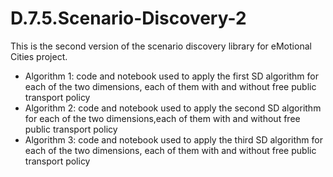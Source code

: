 # D.7.5.Scenario-Discovery-2
This is the second version of the scenario discovery library for eMotional Cities project.
- Algorithm 1: code and notebook used to apply the first SD algorithm for each of the two dimensions, each of them with and without free public transport policy
- Algorithm 2: code and notebook used to apply the second SD algorithm for each of the two dimensions,each of them  with and without free public transport policy
- Algorithm 3: code and notebook used to apply the third SD algorithm for each of the two dimensions, each of them  with and without free public transport policy

